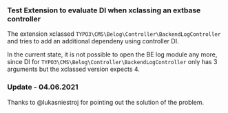 ### Test Extension to evaluate DI when xclassing an extbase controller

The extension xclassed `TYPO3\CMS\Belog\Controller\BackendLogController` and
tries to add an additional dependeny using controller DI.

In the current state, it is not possible to open the BE log module any more,
since DI for `TYPO3\CMS\Belog\Controller\BackendLogController` only has 3
arguments but the xclassed version expects 4.

### Update - 04.06.2021

Thanks to @lukasniestroj for pointing out the solution of the problem.
